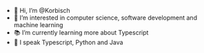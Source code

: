 - 👋 Hi, I’m @Korbisch
- 👀 I’m interested in computer science, software development and machine learning
- 📚 I’m currently learning more about Typescript
- 💬 I speak Typescript, Python and Java

<!---
Korbisch/Korbisch is a ✨ special ✨ repository because its `README.md` (this file) appears on your GitHub profile.
You can click the Preview link to take a look at your changes.
--->
